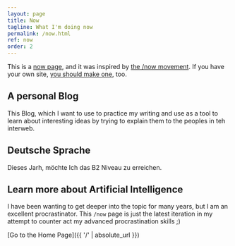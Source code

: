 ```yaml
---
layout: page
title: Now
tagline: What I'm doing now
permalink: /now.html
ref: now
order: 2
---
```


This is a [now page](https://nownownow.com/about), and it was inspired by [the /now movement](https://sivers.org/nowff). If you have your own site, [you should make one](https://nownownow.com/about), too.

## A personal Blog

This Blog, which I want to use to practice my writing
and use as a tool to learn about interesting ideas by trying
to explain them to the peoples in teh interweb.

## Deutsche Sprache

Dieses Jarh, möchte Ich das B2 Niveau zu erreichen.

## Learn more about Artificial Intelligence

I have been wanting to get deeper into the topic for many years,
but I am an excellent procrastinator. This `/now` page is just
the latest iteration in my attempt to counter act my advanced
procrastination skills ;)

[Go to the Home Page]({{ '/' | absolute_url }})
